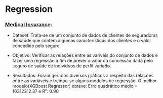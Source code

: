 # Regression

### [Medical Insurance]():
- Dataset: Trata-se de um conjunto de dados de clientes de seguradoras de saúde que contém algumas características dos clientes e o valor concedido pelo seguro.

- Objetivo: Verificar as relações entre as variveis do conjunto de dados e fazer uma regressão a fim de prever o valor da concessão dada pelo seguro de saúde de individuos de perfil variado.

- Resultados: Foram gerados diversos gráficos a respeito das relações entre as variáveis e treinou-se alguns modelos de regressão. O melhor modelo(XGBoost Regressor) obteve: Erro quadrático médio = 16312312.37 e R²: 0.90
